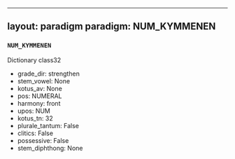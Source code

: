 
---
layout: paradigm
paradigm: NUM_KYMMENEN
---
### ` NUM_KYMMENEN `

Dictionary class32
* grade_dir: strengthen
* stem_vowel: None
* kotus_av: None
* pos: NUMERAL
* harmony: front
* upos: NUM
* kotus_tn: 32
* plurale_tantum: False
* clitics: False
* possessive: False
* stem_diphthong: None
